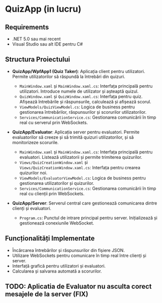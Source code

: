 # QuizApp (in lucru)

## Requirements

- .NET 5.0 sau mai recent
- Visual Studio sau alt IDE pentru C#

## Structura Proiectului

- **QuizApp/WpfApp1 (Quiz Taker)**: Aplicația client pentru utilizatori. Permite utilizatorilor să răspundă la întrebări din quizuri.
  - `MainWindow.xaml` și `MainWindow.xaml.cs`: Interfața principală pentru utilizatori. Introduce numele de utilizator și așteaptă quizul.
  - `QuizWindow.xaml` și `QuizWindow.xaml.cs`: Interfața pentru quiz. Afișează întrebările și răspunsurile, calculează și afișează scorul.
  - `ViewModels/QuizViewModel.cs`: Logica de business pentru gestionarea întrebărilor, răspunsurilor și scorurilor utilizatorilor.
  - `Services/CommunicationService.cs`: Gestionarea comunicării în timp real cu serverul prin WebSockets.

- **QuizApp/Evaluator**: Aplicația server pentru evaluatori. Permite evaluatorilor să creeze și să trimită quizuri utilizatorilor, și să monitorizeze scorurile.
  - `MainWindow.xaml` și `MainWindow.xaml.cs`: Interfața principală pentru evaluatori. Listează utilizatorii și permite trimiterea quizurilor.
  - `Views/QuizCreationWindow.xaml` și `Views/QuizCreationWindow.xaml.cs`: Interfața pentru crearea quizurilor noi.
  - `ViewModels/EvaluatorViewModel.cs`: Logica de business pentru gestionarea utilizatorilor și quizurilor.
  - `Services/CommunicationService.cs`: Gestionarea comunicării în timp real cu clienții prin WebSockets.

- **QuizApp/Server**: Serverul central care gestionează comunicarea dintre clienți și evaluatori.
  - `Program.cs`: Punctul de intrare principal pentru server. Inițializează și gestionează conexiunile WebSocket.

## Funcționalități Implementate

- Încărcarea întrebărilor și răspunsurilor din fișiere JSON.
- Utilizare WebSockets pentru comunicare în timp real între clienți și server.
- Interfață grafică pentru utilizatori și evaluatori.
- Calcularea și salvarea automată a scorurilor.

## TODO: Aplicatia de Evaluator nu asculta corect mesajele de la server (FIX)
